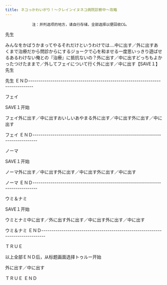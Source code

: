 ```yaml
---
title: ネコっかわいがり！～クレインイヌネコ病院診察中～攻略
---
```


                注：并列选项的地方，请自行存储，全部选择以便回收CG。

先生

みんなをかばうかまってやるそれだけというわけでは‥‥中に出す／外に出すあくまで治療だから問診からにするジョークで心を和ませる一度思いっきり遊ばせるあるわけない俺との『治療』に抵抗ないの？外に出す／中に出すどっちもよかったつけたままで／外してフェイについて行く外に出す／中に出す【SAVE１】先生

先生 ＥＮＤ--------------------------------------------------------------------------------

フェイ

SAVE１开始

フェイ外に出す／中に出すおいしいあやまる外に出す／中に出す外に出す／中に出す

フェイ ＥＮＤ--------------------------------------------------------------------------------

ノーマ

SAVE１开始

ノーマ外に出す／中に出す外に出す／中に出す外に出す／中に出す

ノーマ ＥＮＤ--------------------------------------------------------------------------------

ウミ＆ナミ

SAVE１开始

ウミとナミ中に出す／外に出す外に出す／中に出す外に出す／中に出す

ウミ＆ナミ ＥＮＤ--------------------------------------------------------------------------------

ＴＲＵＥ

以上全部ＥＮＤ后，从标题画面选择トゥルー开始

外に出す／中に出す

ＴＲＵＥ ＥＮＤ
              
